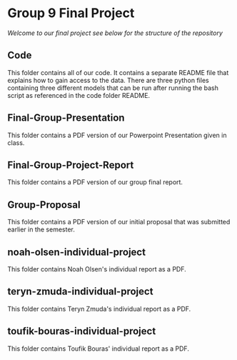 # Group 9 Final Project

*Welcome to our final project see below for the structure of the repository*

## Code

This folder contains all of our code. It contains a separate README file that explains how to gain access to the data. There are three python files containing three different models that can be run after running the bash script as referenced in the code folder README.

## Final-Group-Presentation

This folder contains a PDF version of our Powerpoint Presentation given in class.

## Final-Group-Project-Report

This folder contains a PDF version of our group final report.

## Group-Proposal

This folder contains a PDF version of our initial proposal that was submitted earlier in the semester.

## noah-olsen-individual-project

This folder contains Noah Olsen's individual report as a PDF.

## teryn-zmuda-individual-project

This folder contains Teryn Zmuda's individual report as a PDF.

## toufik-bouras-individual-project

This folder contains Toufik Bouras' individual report as a PDF.
